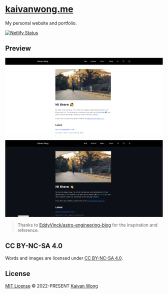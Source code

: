 # [kaivanwong.me](https://kaivanwong.me)

My personal website and portfolio.

[![Netlify Status](https://api.netlify.com/api/v1/badges/d5bae292-6116-4c52-af4b-05eadedccc60/deploy-status)](https://app.netlify.com/sites/kaivanwong/deploys)

## Preview

![Screenshot](./public/preview.png)

![Screenshot](./public/preview-dark.png)

> Thanks to [EddyVinck/astro-engineering-blog](https://github.com/EddyVinck/astro-engineering-blog) for the inspiration and reference.

## CC BY-NC-SA 4.0

Words and images are licensed under <a href='https://creativecommons.org/licenses/by-nc-sa/4.0/'>CC BY-NC-SA 4.0</a>.

## License

[MIT License](./LICENSE) © 2022-PRESENT [Kaivan Wong](https://github.com/kaivanwong)
